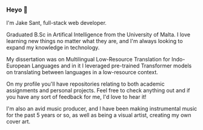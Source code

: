 ### Heyo 👋

I'm Jake Sant, full-stack web developer. 

Graduated B.Sc in Artifical Intelligence from the University of Malta. I love learning new things no matter what they are, and I'm always looking to expand my knowledge in technology.

My dissertation was on Multilingual Low-Resource Translation for Indo-European Languages and in it I leveraged pre-trained Transformer models on translating between languages in a low-resource context.

On my profile you'll have repositories relating to both academic assignments and personal projects. Feel free to check anything out and if you
have any sort of feedback for me, I'd love to hear it!

I'm also an avid music producer, and I have been making instrumental music for the past 5 years or so, as well as being a visual artist, creating my own cover art.


<!--
**jakesant/jakesant** is a ✨ _special_ ✨ repository because its `README.md` (this file) appears on your GitHub profile.

Here are some ideas to get you started:

- 🔭 I’m currently working on ...
- 🌱 I’m currently learning ...
- 👯 I’m looking to collaborate on ...
- 🤔 I’m looking for help with ...
- 💬 Ask me about ...
- 📫 How to reach me: ...
- 😄 Pronouns: ...
- ⚡ Fun fact: ...
-->
